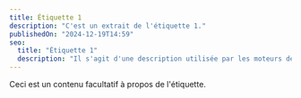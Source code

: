 ```yaml
---
title: Étiquette 1
description: "C'est un extrait de l'étiquette 1."
publishedOn: "2024-12-19T14:59"
seo:
  title: "Étiquette 1"
  description: "Il s'agit d'une description utilisée par les moteurs de recherche."
---
```


Ceci est un contenu facultatif à propos de l'étiquette.
